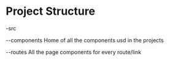 # Project Structure

-src

--components
    Home of all the components usd in the projects

--routes
        All the page components for every route/link